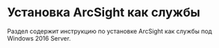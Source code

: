 # Установка ArcSight как службы

Раздел содержит инструкцию по установке ArcSight как службы под Windows 2016 Server.
